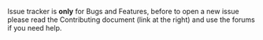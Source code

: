 Issue tracker is **only** for Bugs and Features, before to open a new issue please read the Contributing document (link at the right) and use the forums if you need help.
